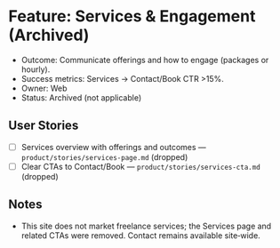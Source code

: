 # Feature: Services & Engagement (Archived)

- Outcome: Communicate offerings and how to engage (packages or hourly).
- Success metrics: Services → Contact/Book CTR >15%.
- Owner: Web
- Status: Archived (not applicable)

## User Stories

- [ ] Services overview with offerings and outcomes — `product/stories/services-page.md` (dropped)
- [ ] Clear CTAs to Contact/Book — `product/stories/services-cta.md` (dropped)

## Notes

- This site does not market freelance services; the Services page and related CTAs were removed. Contact remains available site‑wide.
